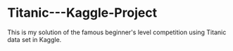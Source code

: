 # Titanic---Kaggle-Project
This is my solution of the famous beginner's level competition using Titanic data set in Kaggle.
